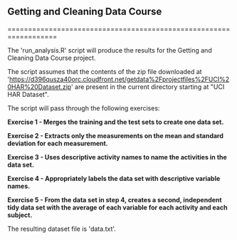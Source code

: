 ## Getting and Cleaning Data Course
==================================================================

The 'run_analysis.R' script will produce the results for the Getting and Cleaning Data Course project.

The script assumes that the contents of the zip file downloaded at 'https://d396qusza40orc.cloudfront.net/getdata%2Fprojectfiles%2FUCI%20HAR%20Dataset.zip' are present in the current directory starting at "UCI HAR Dataset".

The script will pass through the following exercises:
	
**Exercise 1 - Merges the training and the test sets to create one data set.**

**Exercise 2 - Extracts only the measurements on the mean and standard deviation for each measurement.**

**Exercise 3 - Uses descriptive activity names to name the activities in the data set.**

**Exercise 4 - Appropriately labels the data set with descriptive variable names.**

**Exercise 5 - From the data set in step 4, creates a second, independent tidy data set with the average of each variable for each activity and each subject.**


The resulting dataset file is 'data.txt'.
